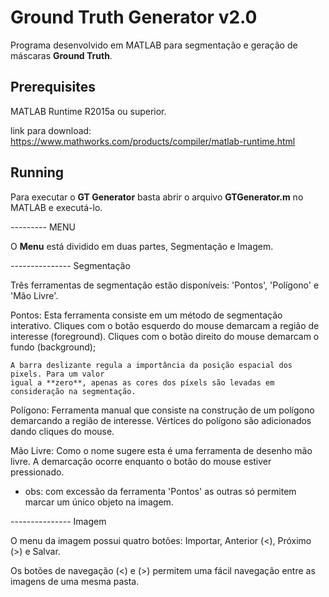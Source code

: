 # Ground Truth Generator v2.0

Programa desenvolvido em MATLAB para segmentação e geração de máscaras **Ground Truth**.

## Prerequisites

MATLAB Runtime R2015a ou superior.

link para download: https://www.mathworks.com/products/compiler/matlab-runtime.html

## Running

Para executar o **GT Generator** basta abrir o arquivo **GTGenerator.m** no MATLAB e executá-lo.

--------- MENU

O **Menu** está dividido em duas partes, Segmentação e Imagem.

--------------- Segmentação

Três ferramentas de segmentação estão disponíveis: 'Pontos', 'Polígono' e 'Mão Livre'.

Pontos:
	Esta ferramenta consiste em um método de segmentação interativo.
	Cliques com o botão esquerdo do mouse demarcam a região de interesse (foreground).
	Cliques com o botão direito do mouse demarcam o fundo (background);

	A barra deslizante regula a importância da posição espacial dos pixels. Para um valor
	igual a **zero**, apenas as cores dos píxels são levadas em consideração na segmentação.

Polígono:
	Ferramenta manual que consiste na construção de um polígono demarcando a região de interesse.
	Vértices do polígono são adicionados dando cliques do mouse.

Mão Livre:
	Como o nome sugere esta é uma ferramenta de desenho mão livre. A demarcação ocorre enquanto
	o botão do mouse estiver pressionado.

* obs: com excessão da ferramenta 'Pontos' as outras só permitem marcar um único objeto na imagem.

--------------- Imagem

O menu da imagem possui quatro botões: Importar, Anterior (<), Próximo (>) e Salvar.

Os botões de navegação (<) e (>) permitem uma fácil navegação entre as imagens de uma mesma pasta.